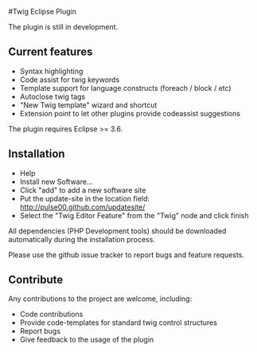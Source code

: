 #Twig Eclipse Plugin

The plugin is still in development.


## Current features

* Syntax highlighting
* Code assist for twig keywords
* Template support for language constructs (foreach / block / etc)
* Autoclose twig tags
* "New Twig template" wizard and shortcut
* Extension point to let other plugins provide codeassist suggestions

The plugin requires Eclipse >= 3.6.

## Installation

* Help
* Install new Software...
* Click "add" to add a new software site
* Put the update-site in the location field: http://pulse00.github.com/updatesite/
* Select the "Twig Editor Feature" from the "Twig" node and click finish


All dependencies (PHP Development tools) should be downloaded automatically during the installation process.

Please use the github issue tracker to report bugs and feature requests.


## Contribute

Any contributions to the project are welcome, including:

* Code contributions
* Provide code-templates for standard twig control structures
* Report bugs
* Give feedback to the usage of the plugin